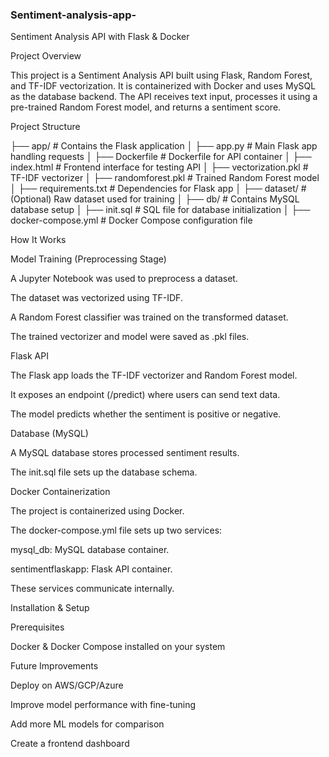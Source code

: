 ### Sentiment-analysis-app-

Sentiment Analysis API with Flask & Docker

Project Overview

This project is a Sentiment Analysis API built using Flask, Random Forest, and TF-IDF vectorization. It is containerized with Docker and uses MySQL as the database backend. The API receives text input, processes it using a pre-trained Random Forest model, and returns a sentiment score.

Project Structure

├── app/                 # Contains the Flask application
│   ├── app.py           # Main Flask app handling requests
│   ├── Dockerfile       # Dockerfile for API container
│   ├── index.html       # Frontend interface for testing API
│   ├── vectorization.pkl # TF-IDF vectorizer
│   ├── randomforest.pkl # Trained Random Forest model
│   ├── requirements.txt # Dependencies for Flask app
│
├── dataset/             # (Optional) Raw dataset used for training
│
├── db/                  # Contains MySQL database setup
│   ├── init.sql         # SQL file for database initialization
│
├── docker-compose.yml   # Docker Compose configuration file


How It Works

Model Training (Preprocessing Stage)

A Jupyter Notebook was used to preprocess a dataset.

The dataset was vectorized using TF-IDF.

A Random Forest classifier was trained on the transformed dataset.

The trained vectorizer and model were saved as .pkl files.


Flask API

The Flask app loads the TF-IDF vectorizer and Random Forest model.

It exposes an endpoint (/predict) where users can send text data.

The model predicts whether the sentiment is positive or negative.


Database (MySQL)

A MySQL database stores processed sentiment results.

The init.sql file sets up the database schema.


Docker Containerization

The project is containerized using Docker.

The docker-compose.yml file sets up two services:

mysql_db: MySQL database container.

sentimentflaskapp: Flask API container.

These services communicate internally.


Installation & Setup

Prerequisites

Docker & Docker Compose installed on your system




Future Improvements

Deploy on AWS/GCP/Azure

Improve model performance with fine-tuning

Add more ML models for comparison

Create a frontend dashboard
